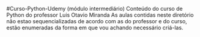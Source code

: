 #Curso-Python-Udemy 
(módulo intermediário) Conteúdo do curso de Python do professor Luis Otavio Miranda As aulas contidas neste diretório não estao sequencializadas de acordo com as do professor e do curso, estão enumeradas da forma em que vou achando necessário criá-las.
